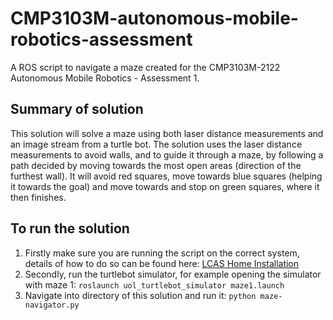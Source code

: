 # CMP3103M-autonomous-mobile-robotics-assessment
A ROS script to navigate a maze created for the CMP3103M-2122 Autonomous Mobile Robotics - Assessment 1.

## Summary of solution
This solution will solve a maze using both laser distance measurements and an image stream from a turtle bot. The solution uses the laser distance measurements to avoid walls, and to guide it through a maze, by following a path decided by moving towards the most open areas (direction of the furthest wall). It will avoid red squares, move towards blue squares (helping it towards the goal) and move towards and stop on green squares, where it then finishes.

## To run the solution
1. Firstly make sure you are running the script on the correct system, details of how to do so can be found here: [LCAS Home Installation](https://github.com/LCAS/teaching/wiki/Home-Installation)
2. Secondly, run the turtlebot simulator, for example opening the simulator with maze 1:
```roslaunch uol_turtlebot_simulator maze1.launch```
3. Navigate into directory of this solution and run it:
```python maze-navigator.py```
